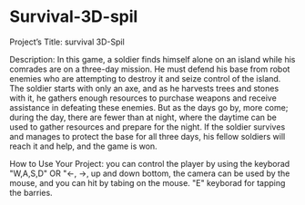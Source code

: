 # Survival-3D-spil
Project’s Title: survival 3D-Spil

Description: In this game, a soldier finds himself alone on an island while his comrades are on a three-day mission. He must defend his base from robot enemies who are attempting to destroy it and seize control of the island.
The soldier starts with only an axe, and as he harvests trees and stones with it, he gathers enough resources to purchase weapons and receive assistance in defeating these enemies.
But as the days go by, more come; during the day, there are fewer than at night, where the daytime can be used to gather resources and prepare for the night.
If the soldier survives and manages to protect the base for all three days, his fellow soldiers will reach it and help, and the game is won.

How to Use Your Project: you can control the player by using the keyborad "W,A,S,D" OR "<-, ->, up and down bottom, the camera can be used by the mouse, and you can hit by tabing on the mouse. "E" keyborad for tapping the barries. 
